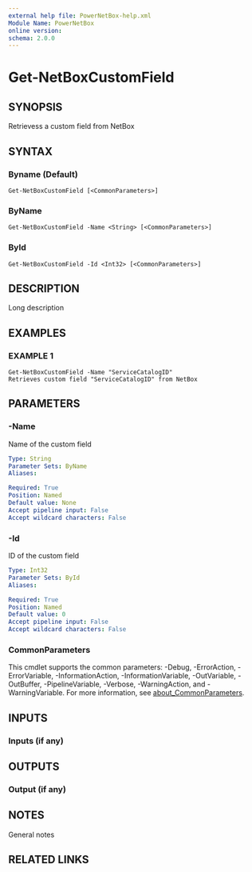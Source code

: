 ```yaml
---
external help file: PowerNetBox-help.xml
Module Name: PowerNetBox
online version:
schema: 2.0.0
---
```


# Get-NetBoxCustomField

## SYNOPSIS
Retrievess a custom field from NetBox

## SYNTAX

### Byname (Default)
```
Get-NetBoxCustomField [<CommonParameters>]
```

### ByName
```
Get-NetBoxCustomField -Name <String> [<CommonParameters>]
```

### ById
```
Get-NetBoxCustomField -Id <Int32> [<CommonParameters>]
```

## DESCRIPTION
Long description

## EXAMPLES

### EXAMPLE 1
```
Get-NetBoxCustomField -Name "ServiceCatalogID"
Retrieves custom field "ServiceCatalogID" from NetBox
```

## PARAMETERS

### -Name
Name of the custom field

```yaml
Type: String
Parameter Sets: ByName
Aliases:

Required: True
Position: Named
Default value: None
Accept pipeline input: False
Accept wildcard characters: False
```

### -Id
ID of the custom field

```yaml
Type: Int32
Parameter Sets: ById
Aliases:

Required: True
Position: Named
Default value: 0
Accept pipeline input: False
Accept wildcard characters: False
```

### CommonParameters
This cmdlet supports the common parameters: -Debug, -ErrorAction, -ErrorVariable, -InformationAction, -InformationVariable, -OutVariable, -OutBuffer, -PipelineVariable, -Verbose, -WarningAction, and -WarningVariable. For more information, see [about_CommonParameters](http://go.microsoft.com/fwlink/?LinkID=113216).

## INPUTS

### Inputs (if any)
## OUTPUTS

### Output (if any)
## NOTES
General notes

## RELATED LINKS
